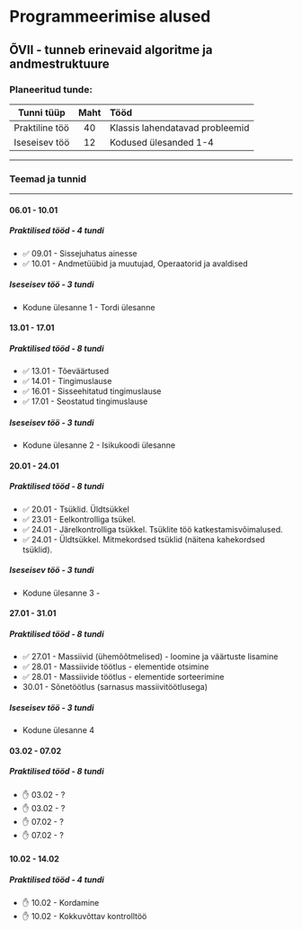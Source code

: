 # Programmeerimise alused
## ÕVII - tunneb erinevaid algoritme ja andmestruktuure
### Planeeritud tunde:
| Tunni tüüp | Maht | Tööd |
| ------------- |:------------------:| :----|
| Praktiline töö|  40  | Klassis lahendatavad probleemid |
| Iseseisev töö | 12 | Kodused ülesanded 1-4 |
***

### Teemad ja tunnid
***
#### 06.01 - 10.01
##### Praktilised tööd - 4 tundi
  * :white_check_mark: 09.01 - Sissejuhatus ainesse 
  * :white_check_mark: 10.01 -  Andmetüübid ja muutujad, Operaatorid ja avaldised
##### Iseseisev töö - 3 tundi
  * Kodune ülesanne 1 - Tordi ülesanne
#### 13.01 - 17.01
##### Praktilised tööd - 8 tundi
  * :white_check_mark: 13.01 - Tõeväärtused
  * :white_check_mark: 14.01 - Tingimuslause
  * :white_check_mark: 16.01 - Sisseehitatud tingimuslause
  * :white_check_mark: 17.01 - Seostatud tingimuslause
##### Iseseisev töö - 3 tundi
  * Kodune ülesanne 2 - Isikukoodi ülesanne
#### 20.01 - 24.01
##### Praktilised tööd - 8 tundi
  * :white_check_mark: 20.01 -  Tsüklid. Üldtsükkel
  * :white_check_mark: 23.01 -  Eelkontrolliga tsükel.
  * :white_check_mark: 24.01 -  Järelkontrolliga tsükkel. Tsüklite töö katkestamisvõimalused.
  * :white_check_mark: 24.01 -  Üldtsükkel. Mitmekordsed tsüklid (näitena kahekordsed tsüklid). 
##### Iseseisev töö - 3 tundi
  * Kodune ülesanne 3 - 
#### 27.01 - 31.01
##### Praktilised tööd - 8 tundi
  * :white_check_mark: 27.01 - Massiivid (ühemõõtmelised) - loomine ja väärtuste lisamine
  * :white_check_mark: 28.01 - Massiivide töötlus - elementide otsimine
  * :white_check_mark: 28.01 - Massiivide töötlus - elementide sorteerimine
  * 30.01 - Sõnetöötlus (sarnasus massiivitöötlusega) 
##### Iseseisev töö - 3 tundi
  * Kodune ülesanne 4
#### 03.02 - 07.02
##### Praktilised tööd - 8 tundi
  * :raised_hand: 03.02 - ? 
  * :raised_hand: 03.02 - ?   
  * :raised_hand: 07.02 - ?
  * :raised_hand: 07.02 - ?
#### 10.02 - 14.02
##### Praktilised tööd - 4 tundi
  * :raised_hand: 10.02 - Kordamine
  * :raised_hand: 10.02 - Kokkuvõttav kontrolltöö
